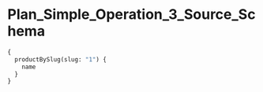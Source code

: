 # Plan_Simple_Operation_3_Source_Schema

```graphql
{
  productBySlug(slug: "1") {
    name
  }
}
```
